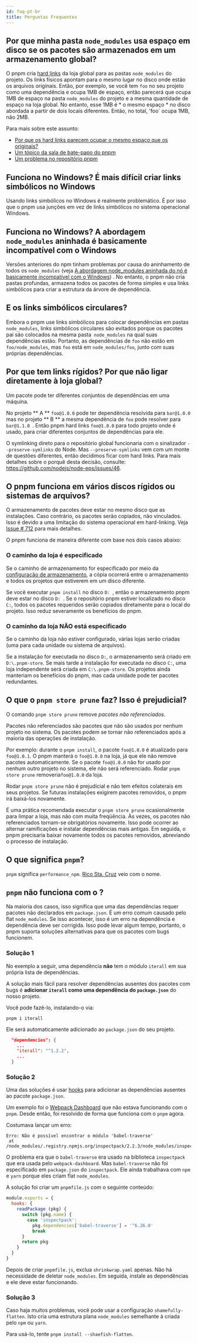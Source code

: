```yaml
---
id: faq-pt-br
title: Perguntas Frequentes
---
```



## Por que minha pasta `node_modules` usa espaço em disco se os pacotes são armazenados em um armazenamento global?

O pnpm cria [hard links](https://en.wikipedia.org/wiki/Hard_link) da loja global para as pastas `node_modules` do projeto.
Os links físicos apontam para o mesmo lugar no disco onde estão os arquivos originais.
Então, por exemplo, se você tem `foo` no seu projeto como uma dependência e ocupa 1MB de espaço,
então parecerá que ocupa 1MB de espaço na pasta `node_modules` do projeto e
a mesma quantidade de espaço na loja global. No entanto, esse 1MB é * o mesmo espaço * no disco
abordada a partir de dois locais diferentes. Então, no total, 'foo` ocupa 1MB,
não 2MB.

Para mais sobre este assunto:

* [Por que os hard links parecem ocupar o mesmo espaço que os originais?](https://unix.stackexchange.com/questions/88423/why-do-hard-links-seem-to-take-the-same-space-as-the-originals)
* [Um tópico da sala de bate-papo do pnpm](https://gist.github.com/zkochan/106cfef49f8476b753a9cbbf9c65aff1)
* [Um problema no repositório pnpm](https://github.com/pnpm/pnpm/issues/794)

## Funciona no Windows? É mais difícil criar links simbólicos no Windows

Usando links simbólicos no Windows é realmente problemático. É por isso que o pnpm usa junções em vez de links simbólicos no sistema operacional Windows.

## Funciona no Windows? A abordagem `node_modules` aninhada é basicamente incompatível com o Windows

Versões anteriores do npm tinham problemas por causa do aninhamento de todos os `node_modules` (veja [A abordagem node_modules aninhada do nó é basicamente incompatível com o Windows](https://github.com/nodejs/node-v0.x-archive/issues/6960)) . No entanto, o pnpm não cria pastas profundas, armazena todos os pacotes de forma simples e usa links simbólicos para criar a estrutura da árvore de dependência.

## E os links simbólicos circulares?

Embora o pnpm use links simbólicos para colocar dependências em pastas `node_modules`, links simbólicos circulares são evitados porque os pacotes pai são colocados na mesma pasta` node_modules` na qual suas dependências estão. Portanto, as dependências de `foo` não estão em `foo/node_modules`, mas `foo` está em `node_modules/foo`, junto com suas próprias dependências.

## Por que tem links rígidos? Por que não ligar diretamente à loja global?

Um pacote pode ter diferentes conjuntos de dependências em uma máquina.

No projeto ** A ** `foo@1.0.0` pode ter dependência resolvida para `bar@1.0.0` mas no projeto ** B ** a mesma dependência de `foo` pode resolver para `bar@1.1.0 `. Então pnpm hard links `foo@1.0.0` para todo projeto onde é usado, para criar diferentes conjuntos de dependências para ele.

O symlinking direto para o repositório global funcionaria com o sinalizador `--preserve-symlinks` do Node. Mas `--preserve-symlinks` vem
com um monte de questões diferentes, então decidimos ficar com hard links.
Para mais detalhes sobre o porquê desta decisão, consulte: https://github.com/nodejs/node-eps/issues/46.

## O pnpm funciona em vários discos rígidos ou sistemas de arquivos?

O armazenamento de pacotes deve estar no mesmo disco que as instalações.
Caso contrário, os pacotes serão copiados, não vinculados.
Isso é devido a uma limitação do sistema operacional em hard-linking. Veja [Issue # 712](https://github.com/pnpm/pnpm/issues/712) para mais detalhes.

O pnpm funciona de maneira diferente com base nos dois casos abaixo:

### O caminho da loja é especificado

Se o caminho de armazenamento for especificado por meio da [configuração de armazenamento](configuring.md), a cópia ocorrerá entre o armazenamento e todos os projetos que estiverem em um disco diferente.

Se você executar `pnpm install` no disco `D: `, então o armazenamento pnpm deve estar no disco `D: `.
Se o repositório pnpm estiver localizado no disco `C:`, todos os pacotes requeridos serão copiados diretamente para o local do projeto.
Isso reduz severamente os benefícios do pnpm.

### O caminho da loja NÃO está especificado

Se o caminho da loja não estiver configurado, várias lojas serão criadas (uma para cada unidade ou sistema de arquivos).

Se a instalação for executada no disco `D:`, o armazenamento será criado em `D:\.pnpm-store`.
Se mais tarde a instalação for executada no disco `C:`, uma loja independente será criada em `C:\.pnpm-store`.
Os projetos ainda manteriam os benefícios do pnpm, mas cada unidade pode ter pacotes redundantes.

## O que o `pnpm store prune` faz? Isso é prejudicial?

O comando `pnpm store prune` remove _pacotes não referenciados_.

Pacotes não referenciados são pacotes que não são usados ​​por nenhum projeto no sistema.
Os pacotes podem se tornar não referenciados após a maioria das operações de instalação.

Por exemplo: durante o `pnpm install`, o pacote `foo@1.0.0` é atualizado para `foo@1.0.1`.
O pnpm manterá o `foo@1.0.0` na loja, já que ele não remove pacotes automaticamente.
Se o pacote `foo@1.0.0` não for usado por nenhum outro projeto no sistema, ele não será referenciado.
Rodar `pnpm store prune` removeria`foo@1.0.0` da loja.

Rodar `pnpm store prune` não é prejudicial e não tem efeitos colaterais em seus projetos.
Se futuras instalações exigirem pacotes removidos, o pnpm irá baixá-los novamente.

É uma prática recomendada executar o `pnpm store prune` ocasionalmente para limpar a loja, mas não com muita freqüência.
Às vezes, os pacotes não referenciados tornam-se obrigatórios novamente.
Isso pode ocorrer ao alternar ramificações e instalar dependências mais antigas.
Em seguida, o pnpm precisaria baixar novamente todos os pacotes removidos, abreviando o processo de instalação.

## O que significa `pnpm`?

`pnpm` significa `performance_npm`. [Rico Sta. Cruz](https://github.com/rstacruz/) veio com o nome.

## `pnpm` não funciona com o <SEU-PROJETO>?

Na maioria dos casos, isso significa que uma das dependências requer pacotes não declarados em `package.json`.
É um erro comum causado pelo flat `node_modules`. Se isso acontecer, isso é um erro na dependência e
dependência deve ser corrigida. Isso pode levar algum tempo, portanto, o pnpm suporta soluções alternativas para que os pacotes com bugs funcionem.

### Solução 1

No exemplo a seguir, uma dependência **não** tem o módulo `iterall` em sua própria lista de dependências.

A solução mais fácil para resolver dependências ausentes dos pacotes com bugs é **adicionar `iterall` como uma dependência do `package.json`** do nosso projeto.

Você pode fazê-lo, instalando-o via:

`pnpm i iterall`

Ele será automaticamente adicionado ao `package.json` do seu projeto.

```json
  "dependencies": {
    ...
    "iterall": "^1.2.2",
    ...
  }
```

### Solução 2

Uma das soluções é usar [hooks](hooks.md) para adicionar as dependências ausentes ao pacote `package.json`.

Um exemplo foi o [Webpack Dashboard](https://github.com/pnpm/pnpm/issues/1043) que não estava funcionando com o `pnpm`. Desde então, foi resolvido de forma que funciona com o `pnpm` agora.

Costumava lançar um erro:

```console
Erro: Não é possível encontrar o módulo 'babel-traverse'
 at /node_modules/.registry.npmjs.org/inspectpack/2.2.3/node_modules/inspectpack/lib/actions/parse
```

O problema era que o `babel-traverse` era usado na biblioteca `inspectpack` que era usada pelo `webpack-dashboard`. Mas `babel-traverse` não foi especificado em `package.json` do `inspectpack`. Ele ainda trabalhava com `npm` e `yarn` porque eles criam flat `node_modules`.

A solução foi criar um `pnpmfile.js` com o seguinte conteúdo:

```js
module.exports = {
  hooks: {
    readPackage (pkg) {
      switch (pkg.name) {
        case 'inspectpack':
          pkg.dependencies['babel-traverse'] = '^6.26.0'
          break
      }
      return pkg
    }
  }
}
```

Depois de criar `pnpmfile.js`, exclua `shrinkwrap.yaml` apenas. Não há necessidade de deletar `node_modules`. Em seguida, instale as dependências e ele deve estar funcionando.

### Solução 3

Caso haja muitos problemas, você pode usar a configuração `shamefully-flatten`. Isto cria uma estrutura plana `node_modules` semelhante à criada pelo `npm` ou `yarn`.

Para usá-lo, tente `pnpm install --shaefish-flatten`.
